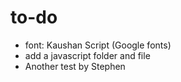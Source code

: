 to-do
====

- font: Kaushan Script (Google fonts)
- add a javascript folder and file
- Another test by Stephen
